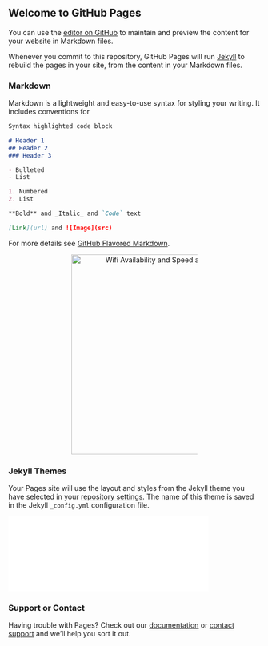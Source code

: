 ## Welcome to GitHub Pages

You can use the [editor on GitHub](https://github.com/devincody/test/edit/master/index.md) to maintain and preview the content for your website in Markdown files.

Whenever you commit to this repository, GitHub Pages will run [Jekyll](https://jekyllrb.com/) to rebuild the pages in your site, from the content in your Markdown files.

### Markdown

Markdown is a lightweight and easy-to-use syntax for styling your writing. It includes conventions for

```markdown
Syntax highlighted code block

# Header 1
## Header 2
### Header 3

- Bulleted
- List

1. Numbered
2. List

**Bold** and _Italic_ and `Code` text

[Link](url) and ![Image](src)
```

For more details see [GitHub Flavored Markdown](https://guides.github.com/features/mastering-markdown/).

<div>
    <a href="https://plot.ly/~Dreamshot/512/" target="_blank" title="Wifi Availability and Speed at Hotel Chains" style="display: block; text-align: center;"><img src="https://plot.ly/~Dreamshot/512.png" alt="Wifi Availability and Speed at Hotel Chains" style="max-width: 50%;width: 400px;"  height="400px" width="400px" onerror="this.onerror=null;this.src='https://plot.ly/404.png';" /></a>
    <script data-plotly="Dreamshot:512" src="https://plot.ly/embed.js" async></script>
</div>



### Jekyll Themes

Your Pages site will use the layout and styles from the Jekyll theme you have selected in your [repository settings](https://github.com/devincody/test/settings). The name of this theme is saved in the Jekyll `_config.yml` configuration file.

<iframe width="400px" modebar="false" logo="false" frameborder="0" scrolling="no" src="//plot.ly/~Dreamshot/512.embed"></iframe>


### Support or Contact

Having trouble with Pages? Check out our [documentation](https://help.github.com/categories/github-pages-basics/) or [contact support](https://github.com/contact) and we’ll help you sort it out.


